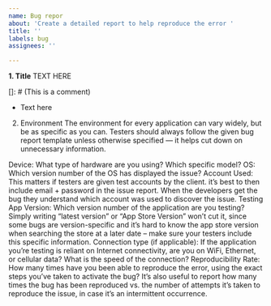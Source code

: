 ```yaml
---
name: Bug repor
about: 'Create a detailed report to help reproduce the error '
title: ''
labels: bug
assignees: ''

---
```


**1. Title**
TEXT HERE 
<!--- Your title should serve as a concise summary of what the bug is.Pro Tip: We recommend you review the title again after completing the report to ensure it is concise and reflects the problem.-->

[]: # (This is a comment)
<!--- This is an HTML comment in Markdown -->
- Text here 


2.	Environment
The environment for every application can vary widely, but be as specific as you can. Testers should always follow the given bug report template unless otherwise specified — it helps cut down on unnecessary information.

Device: What type of hardware are you using? Which specific model?
OS: Which version number of the OS has displayed the issue?
Account Used: This matters if testers are given test accounts by the client. it’s best to then include email + password in the issue report. When the developers get the bug they understand which account was used to discover the issue.
Testing App Version: Which version number of the application are you testing? Simply writing “latest version” or “App Store Version” won’t cut it, since some bugs are version-specific and it’s hard to know the app store version when searching the store at a later date – make sure your testers include this specific information.
Connection type (if applicable): If the application you’re testing is reliant on Internet connectivity, are you on WiFi, Ethernet, or cellular data? What is the speed of the connection?
Reproducibility Rate: How many times have you been able to reproduce the error, using the exact steps you’ve taken to activate the bug? It’s also useful to report how many times the bug has been reproduced vs. the number of attempts it’s taken to reproduce the issue, in case it’s an intermittent occurrence.
